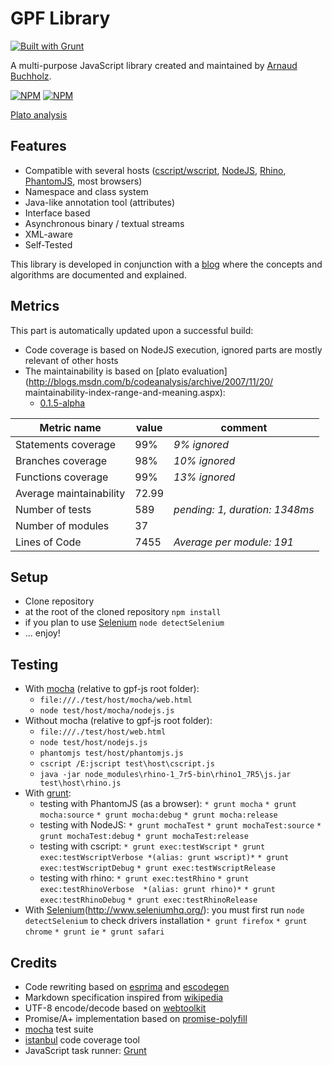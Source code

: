 # GPF Library
[![Built with Grunt](https://cdn.gruntjs.com/builtwith.png)](http://gruntjs.com/)

A multi-purpose JavaScript library created and maintained by
[Arnaud Buchholz](http://gpf-js.blogspot.com/).

[![NPM](https://nodei.co/npm/gpf-js.png?downloads=true&&downloadRank=true&stars=true)](https://nodei.co/npm/gpf-js/)
[![NPM](https://nodei.co/npm-dl/gpf-js.png?months=3&height=3)](https://nodei.co/npm/gpf-js/)

[Plato analysis](http://arnaudbuchholz.github.io/plato/gpf-js/index.html)

## Features

* Compatible with several hosts
([cscript/wscript](http://technet.microsoft.com/en-us/library/bb490887.aspx),
[NodeJS](http://nodejs.org/), [Rhino](https://developer.mozilla.org/en-US/docs/Mozilla/Projects/Rhino),
[PhantomJS](http://phantomjs.org/), most browsers)
* Namespace and class system
* Java-like annotation tool (attributes)
* Interface based
* Asynchronous binary / textual streams
* XML-aware
* Self-Tested

This library is developed in conjunction with a
[blog](http://gpf-js.blogspot.com/) where the concepts and algorithms are
documented and explained.

## Metrics

This part is automatically updated upon a successful build:
* Code coverage is based on NodeJS execution, ignored parts are mostly relevant of other hosts
* The maintainability is based on [plato evaluation](http://blogs.msdn.com/b/codeanalysis/archive/2007/11/20/
maintainability-index-range-and-meaning.aspx):
  * [0.1.5-alpha](https://arnaudbuchholz.github.io/gpf/0.1.5-alpha/plato/index.html)

Metric name | value | comment
----- | ----- | -----
Statements coverage|99%|*9% ignored*
Branches coverage|98%|*10% ignored*
Functions coverage|99%|*13% ignored*
Average maintainability|72.99|
Number of tests|589|*pending: 1, duration: 1348ms*
Number of modules|37|
Lines of Code|7455|*Average per module: 191*

## Setup

* Clone repository
* at the root of the cloned repository
`npm install`
* if you plan to use [Selenium](http://www.seleniumhq.org/)
`node detectSelenium`
* ... enjoy!

## Testing

* With [mocha](https://mochajs.org/) (relative to gpf-js root folder):
    * `file:///./test/host/mocha/web.html`
    * `node test/host/mocha/nodejs.js`
* Without mocha (relative to gpf-js root folder):
    * `file:///./test/host/web.html`
    * `node test/host/nodejs.js`
    * `phantomjs test/host/phantomjs.js`
    * `cscript /E:jscript test\host\cscript.js`
    * `java -jar node_modules\rhino-1_7r5-bin\rhino1_7R5\js.jar test\host\rhino.js`
* With [grunt](http://gruntjs.com/):
    * testing with PhantomJS (as a browser):
        `* grunt mocha`
        `* grunt mocha:source`
        `* grunt mocha:debug`
        `* grunt mocha:release`
    * testing with NodeJS:
        `* grunt mochaTest`
        `* grunt mochaTest:source`
        `* grunt mochaTest:debug`
        `* grunt mochaTest:release`
    * testing with cscript:
        `* grunt exec:testWscript`
        `* grunt exec:testWscriptVerbose *(alias: grunt wscript)*`
        `* grunt exec:testWscriptDebug`
        `* grunt exec:testWscriptRelease`
    * testing with rhino:
        `* grunt exec:testRhino`
        `* grunt exec:testRhinoVerbose  *(alias: grunt rhino)*`
        `* grunt exec:testRhinoDebug`
        `* grunt exec:testRhinoRelease`
* With [Selenium](http://www.seleniumhq.org/)(http://www.seleniumhq.org/): you must first run `node detectSelenium` to check drivers installation
        `* grunt firefox`
        `* grunt chrome`
        `* grunt ie`
        `* grunt safari`

## Credits

* Code rewriting based on [esprima](http://esprima.org/) and [escodegen](https://github.com/Constellation/escodegen)
* Markdown specification inspired from [wikipedia](http://en.wikipedia.org/wiki/Markdown)
* UTF-8 encode/decode based on [webtoolkit](http://www.webtoolkit.info/)
* Promise/A+ implementation based on [promise-polyfill](https://github.com/taylorhakes/promise-polyfill)
* [mocha](http://mochajs.org/) test suite
* [istanbul](https://github.com/gotwarlost/istanbul) code coverage tool
* JavaScript task runner: [Grunt](http://gruntjs.com/)
